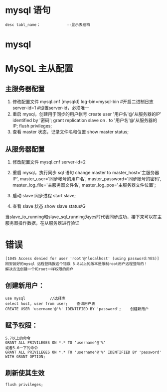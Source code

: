 # mysql 语句
    desc tabl_name；            --显示表结构

# mysql 


# MySQL 主从配置
## 主服务器配置
1. 修改配置文件 mysql.cnf
[mysqld]
log-bin=mysql-bin #开启二进制日志
server-id=1 #设置server-id，必须唯一
1. 重启 mysql，创建用于同步的用户帐号
create user '用户名'@'从服务器的IP' identified by '密码';
grant replication slave on *.* to '用户名'@'从服务器的IP;
flush privileges;
1. 查看 master 状态，记录文件名和位置
show master status;

## 从服务器配置
1. 修改配置文件 mysql.cnf
server-id=2

1. 重启 mysql，执行同步 sql 语句
change master to
master_host='主服务器IP',
master_user='同步帐号的用户名',
master_password='同步账号的密码',
master_log_file='主服务器文件名',
master_log_pos='主服务器文件位置';
1. 启动 slave 同步进程
start slave;

1. 查看 slave 状态
show slave status\G

当slave_io_running和slave_sql_running为yes时代表同步成功，接下来可以在主服务器操作数据，在从服务器进行验证




# 错误
    [1045 Access denied for user 'root'@'localhost' (using password:YES)]
    刚安装好的mysql 远程登陆报这个错误 5.8以上的版本是限制root用户远程登陆的！
    解决方法创建一个和root一样权限的用户
##  创建新用户：
    use mysql           //选择库
    select host, user from user;    查询用户表
    CREATE USER 'username'@'%' IDENTIFIED BY 'password';    创建新用户
##  赋予权限：
    5.7以上的命令
    GRANT ALL PRIVILEGES ON *.* TO 'username'@'%'   
    或者5.6一下的命令
    GRANT ALL PRIVILEGES ON *.* TO 'username'@'%' IDENTIFIED BY 'password' WITH GRANT OPTION;
##  刷新使其生效
    flush privileges;
